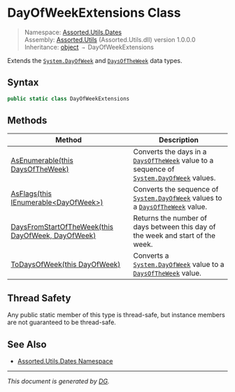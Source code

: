 ﻿# DayOfWeekExtensions Class

> Namespace: [Assorted.Utils.Dates](_toc.Assorted.Utils.md#Assorted.Utils.Dates%20Namespace)\
> Assembly: [Assorted.Utils](_toc.Assorted.Utils.md) (Assorted.Utils.dll) version 1.0.0.0\
> Inheritance: [object](https://docs.microsoft.com/en-us/dotnet/api/system.object) `→` DayOfWeekExtensions

Extends the [`System.DayOfWeek`](https://docs.microsoft.com/en-us/dotnet/api/system.dayofweek) and [`DaysOfTheWeek`](Assorted.Utils.Dates.DaysOfTheWeek.md) data types.

## Syntax

```csharp
public static class DayOfWeekExtensions
```

## Methods

Method | Description
--- | ---
[AsEnumerable(this DaysOfTheWeek)](Assorted.Utils.Dates.DayOfWeekExtensions.AsEnumerable.md) | Converts the days in a [`DaysOfTheWeek`](Assorted.Utils.Dates.DaysOfTheWeek.md) value to a sequence of [`System.DayOfWeek`](https://docs.microsoft.com/en-us/dotnet/api/system.dayofweek) values.
[AsFlags(this IEnumerable\<DayOfWeek>)](Assorted.Utils.Dates.DayOfWeekExtensions.AsFlags.md) | Converts the sequence of [`System.DayOfWeek`](https://docs.microsoft.com/en-us/dotnet/api/system.dayofweek) values to a [`DaysOfTheWeek`](Assorted.Utils.Dates.DaysOfTheWeek.md) value.
[DaysFromStartOfTheWeek(this DayOfWeek, DayOfWeek)](Assorted.Utils.Dates.DayOfWeekExtensions.DaysFromStartOfTheWeek.md) | Returns the number of days between this day of the week and start of the week.
[ToDaysOfWeek(this DayOfWeek)](Assorted.Utils.Dates.DayOfWeekExtensions.ToDaysOfWeek.md) | Converts a [`System.DayOfWeek`](https://docs.microsoft.com/en-us/dotnet/api/system.dayofweek) value to a [`DaysOfTheWeek`](Assorted.Utils.Dates.DaysOfTheWeek.md) value.

## Thread Safety

Any public static member of this type is thread\-safe, but instance members are not guaranteed to be thread\-safe.

## See Also

- [Assorted.Utils.Dates Namespace](_toc.Assorted.Utils.md#Assorted.Utils.Dates%20Namespace)

---

_This document is generated by [DG](https://github.com/Khojasteh/dg)._
